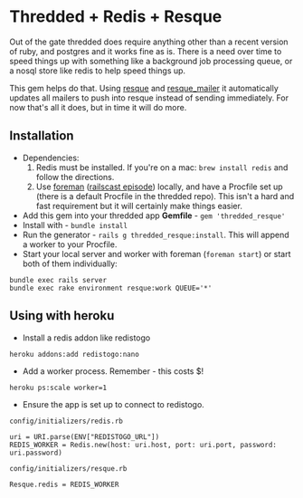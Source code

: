 # Thredded + Redis + Resque

Out of the gate thredded does require anything other than a recent version of
ruby, and postgres and it works fine as is. There is a need over time to speed
things up with something like a background job processing queue, or a nosql
store like redis to help speed things up.

This gem helps do that. Using [resque] and [resque_mailer] it automatically
updates all mailers to push into resque instead of sending immediately. For now
that's all it does, but in time it will do more.

[resque]: https://github.com/defunkt/resque
[resque_mailer]: https://github.com/zapnap/resque_mailer

## Installation

* Dependencies:
  1. Redis must be installed. If you're on a mac: `brew install redis` and follow the directions.
  2. Use [foreman] ([railscast episode]) locally, and have a Procfile set up (there is a default Procfile in the thredded repo). This isn't a hard and fast requirement but it will certainly make things easier.
* Add this gem into your thredded app **Gemfile** - `gem 'thredded_resque'`
* Install with - `bundle install`
* Run the generator - `rails g thredded_resque:install`. This will append a worker to your Procfile.
* Start your local server and worker with foreman (`foreman start`) or start both of them
  individually: 

```
bundle exec rails server
bundle exec rake environment resque:work QUEUE='*'
```

[foreman]: https://github.com/ddollar/foreman
[railscast episode]: http://railscasts.com/episodes/281-foreman

## Using with heroku

* Install a redis addon like redistogo

```
heroku addons:add redistogo:nano
```

* Add a worker process. Remember - this costs $!

```
heroku ps:scale worker=1
```

* Ensure the app is set up to connect to redistogo.

`config/initializers/redis.rb`

```
uri = URI.parse(ENV["REDISTOGO_URL"])
REDIS_WORKER = Redis.new(host: uri.host, port: uri.port, password: uri.password)
```


`config/initializers/resque.rb`

```
Resque.redis = REDIS_WORKER
```